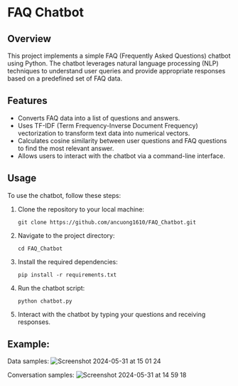 # FAQ Chatbot

## Overview
This project implements a simple FAQ (Frequently Asked Questions) chatbot using Python. The chatbot leverages natural language processing (NLP) techniques to understand user queries and provide appropriate responses based on a predefined set of FAQ data.

## Features
- Converts FAQ data into a list of questions and answers.
- Uses TF-IDF (Term Frequency-Inverse Document Frequency) vectorization to transform text data into numerical vectors.
- Calculates cosine similarity between user questions and FAQ questions to find the most relevant answer.
- Allows users to interact with the chatbot via a command-line interface.

## Usage
To use the chatbot, follow these steps:
1. Clone the repository to your local machine:
   ```
   git clone https://github.com/ancuong1610/FAQ_Chatbot.git
   ```
2. Navigate to the project directory:
   ```
   cd FAQ_Chatbot
   ```
3. Install the required dependencies:
   ```
   pip install -r requirements.txt
   ```
4. Run the chatbot script:
   ```
   python chatbot.py
   ```
5. Interact with the chatbot by typing your questions and receiving responses.
   
## Example:
Data samples:
![Screenshot 2024-05-31 at 15 01 24](https://github.com/ancuong1610/FAQ_Chatbot/assets/66347972/b6f649e4-5bce-4d4a-8cef-abab33cc03ff)

Conversation samples:
![Screenshot 2024-05-31 at 14 59 18](https://github.com/ancuong1610/FAQ_Chatbot/assets/66347972/befe3a6b-202f-460e-af00-d28f6d1e4cde)
